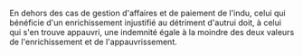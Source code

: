 En dehors des cas de gestion d'affaires et de paiement de l'indu, celui qui bénéficie d'un enrichissement injustifié au détriment d'autrui doit, à celui qui s'en trouve appauvri, une indemnité égale à la moindre des deux valeurs de l'enrichissement et de l'appauvrissement.
